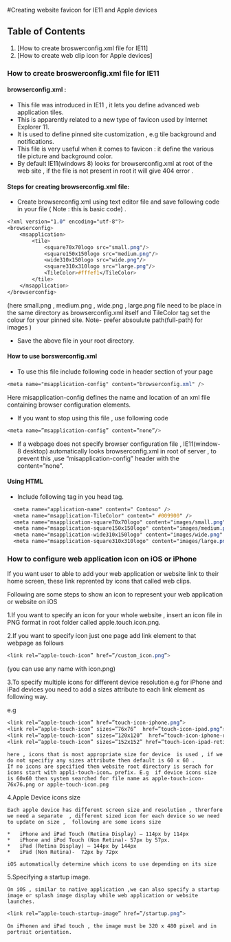 #Creating website favicon for IE11 and Apple devices

## Table of Contents

1. [How to create broswerconfig.xml file for IE11]
2. [How to create web clip icon for Apple devices]


### How to create broswerconfig.xml file for IE11
#### browserconfig.xml  :
* This file was introduced in IE11 , it lets you define advanced web application tiles.
* This is apparently related to a new type of favicon used by Internet Explorer 11.
* It is used to define pinned site customization , e.g tile background and notifications.
* This file is very useful when it comes to favicon : it define the various tile picture and background color.
* By default IE11(windows 8) looks for browserconfig.xml at root of the web site , if the file is not present in root it will give 404 error .

#### Steps for creating browserconfig.xml file:
* Create browserconfig.xml using text editor file and save following code in your file ( Note : this is basic code) .

```css
<?xml version="1.0" encoding="utf-8"?>
<browserconfig>
    <msapplication>
        <tile>
            <square70x70logo src="small.png"/>
            <square150x150logo src="medium.png"/>
            <wide310x150logo src="wide.png"/>
            <square310x310logo src="large.png"/>
            <TileColor>#fffef1</TileColor>
        </tile>
    </msapplication>
</browserconfig>
```
(here small.png , medium.png , wide.png , large.png  file need to be place in the same directory as browserconfig.xml itself and TileColor tag set the colour for your pinned site.
 Note-  prefer absoulute path(full-path) for images )

* Save the above file in your root directory.

#### How to use borswerconfig.xml
* To use this file include following code in header section of your page

```css
<meta name="msapplication-config" content="browserconfig.xml" />
```
Here misapplication-config defines the name and location of an xml file containing browser configuration elements.

* If you want to stop using this file , use following code
```css
<meta name=”msapplication-config” content=”none”/>
```
* If a webpage does not specify browser configuration file , IE11(window-8 desktop) automatically looks browserconfig.xml in root of server  , to prevent this ,use “misapplication-config” header with the content=”none”.

#### Using HTML

*  Include following tag in you head tag.

```css
  <meta name="application-name" content=" Contoso" />
  <meta name="msapplication-TileColor" content=" #009900" />
  <meta name="msapplication-square70x70logo" content="images/small.png" />
  <meta name="msapplication-square150x150logo" content="images/medium.png" />
  <meta name="msapplication-wide310x150logo" content="images/wide.png" />
  <meta name="msapplication-square310x310logo" content="images/large.png" />
```

### How to configure web application icon on iOS or iPhone

If you want user to able to add your web application or website link to their home screen, these link reprented by icons that called web clips.

Following are some steps to show an icon to represent your web application or website on iOS

1.If you want to specify an icon for your whole website , insert an icon file in PNG format in root folder called apple.touch.icon.png.

2.If you want to specify icon just one page add link element to that webpage as follows

```css
<link rel=”apple-touch-icon” href=”/custom_icon.png”>
```
(you can use any name with icon.png)

3.To specify multiple icons for different device resolution e.g for iPhone and iPad devices you need to add a sizes attribute to each link element as following way.

e.g
```css
<link rel=”apple-touch-icon” href=”touch-icon-iphone.png”>
<link rel=”apple-touch-icon” sizes=”76x76”  href=”touch-icon-ipad.png”>
<link rel=”apple-touch-icon” sizes=”120x120”  href=”touch-icon-iphone-retina.png”>
<link rel=”apple-touch-icon” sizes=”152x152” href=”touch-icon-ipad-retina.png”>
```
    here , icons that is most appropriate size for device  is used , if we do not specifiy any sizes attribute then default is 60 x 60 .
    If no icons are specified then website root directory is serach for icons start with appli-touch-icon… prefix. E.g  if device icons size is 60x60 then system searched for file name as apple-touch-icon-76x76.png or apple-touch-icon.png

4.Apple Device icons size

    Each apple device has different screen size and resolution , threrfore we need a separate  , different sized icon for each device so we need to update on size ,  following are some icons size

    *	iPhone and iPad Touch (Retina Display) – 114px by 114px
    *	iPhone and iPod Touch (Non Retina)- 57px by 57px.
    *	iPad (Retina Display) – 144px by 144px
    *	iPad (Non Retina)-  72px by 72px

    iOS automatically determine which icons to use depending on its size

5.Specifying a startup image.

    On iOS , similar to native application ,we can also specify a startup image or splash image display while web application or website launches.

```css
<link rel=”apple-touch-startup-image” href=”/startup.png”>
```

    On iPhonen and iPad touch , the image must be 320 x 480 pixel and in portrait orientation.






